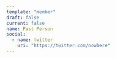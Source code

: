 ```yaml
---
template: "member"
draft: false
current: false
name: Past Person
social:
  - name: twitter
    uri: "https://twitter.com/nowhere"
---
```

